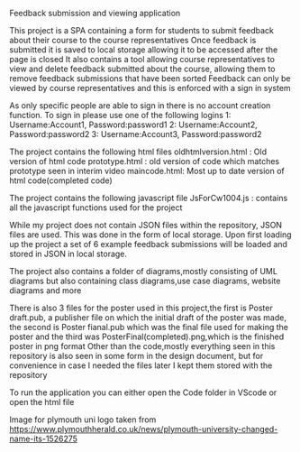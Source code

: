 Feedback submission and viewing application

This project is a SPA containing a form for students to submit feedback about their course to the course representatives
Once feedback is submitted it is saved to local storage allowing it to be accessed after the page is closed
It also contains a tool allowing course representatives to view and delete feedback submitted about the course, allowing them to remove feedback submissions that have been sorted
Feedback can only be viewed by course representatives and this is enforced with a sign in system

As only specific people are able to sign in there is no account creation function. To sign in please use one of the following logins
1: Username:Account1, Password:password1
2: Username:Account2, Password:password2
3: Username:Account3, Password:password2

The project contains the following html files
oldhtmlversion.html : Old version of html code
prototype.html : old version of code which matches prototype seen in interim video
maincode.html: Most up to date version of html code(completed code)

The project contains the following javascript file
JsForCw1004.js : contains all the javascript functions used for the project

While my project does not contain JSON files within the repository, JSON files are used. This was done in the form of local storage. Upon first loading up the project a set of 6 example feedback submissions will be loaded and stored in JSON in local storage.

The project also contains a folder of diagrams,mostly consisting of UML diagrams but also containing class diagrams,use case diagrams, website diagrams and more 

There is also 3 files for the poster used in this project,the first is Poster draft.pub, a publisher file on which the initial draft of the poster was made, the second is Poster fianal.pub which was the final file used for making the poster and the third was PosterFinal(completed).png,which is the finished poster in png format 
Other than the code,mostly everything seen in this repository is also seen in some form in the design document, but for convenience in case I needed the files later I kept them stored with the repository

To run the application you can either open the Code folder in VScode or open the html file 

Image for plymouth uni logo taken from https://www.plymouthherald.co.uk/news/plymouth-university-changed-name-its-1526275



